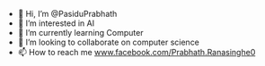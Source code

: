 - 👋 Hi, I’m @PasiduPrabhath
- 👀 I’m interested in AI 
- 🌱 I’m currently learning Computer 
- 💞️ I’m looking to collaborate on computer science
- 📫 How to reach me www.facebook.com/Prabhath.Ranasinghe0

<!---
PasiduPrabhath/PasiduPrabhath is a ✨ special ✨ repository because its `README.md` (this file) appears on your GitHub profile.
You can click the Preview link to take a look at your changes.
--->
